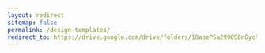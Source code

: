 ```yaml
---
layout: redirect
sitemap: false
permalink: /design-templates/
redirect_to: https://drive.google.com/drive/folders/18apePSa299QS8nGycRlLqlAM8ObL3WFA
---
```

